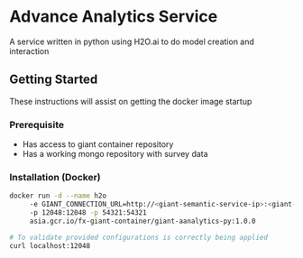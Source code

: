 # Advance Analytics Service
A service written in python using H2O.ai to do model creation and interaction

## Getting Started
These instructions will assist on getting the docker image startup

### Prerequisite
- Has access to giant container repository
- Has a working mongo repository with survey data


### Installation (Docker)
```bash
docker run -d --name h2o
     -e GIANT_CONNECTION_URL=http://<giant-semantic-service-ip>:<giant-semantic-service-port>/connections/ 
     -p 12048:12048 -p 54321:54321 
     asia.gcr.io/fx-giant-container/giant-aanalytics-py:1.0.0

# To validate provided configurations is correctly being applied
curl localhost:12048
```